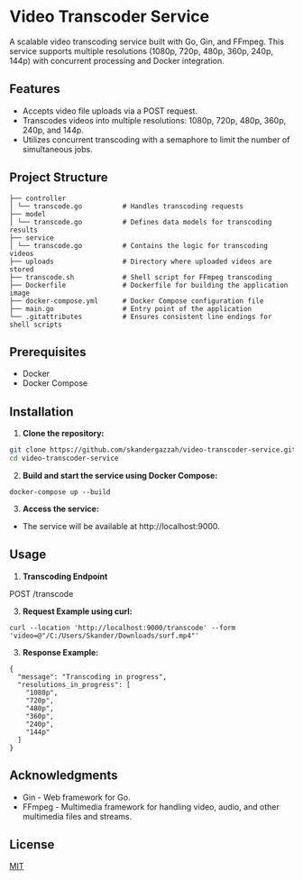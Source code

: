 # Video Transcoder Service

A scalable video transcoding service built with Go, Gin, and FFmpeg. This service supports multiple resolutions (1080p, 720p, 480p, 360p, 240p, 144p) with concurrent processing and Docker integration.

## Features

- Accepts video file uploads via a POST request.
- Transcodes videos into multiple resolutions: 1080p, 720p, 480p, 360p, 240p, and 144p.
- Utilizes concurrent transcoding with a semaphore to limit the number of simultaneous jobs.

## Project Structure

 ```
├── controller
│ └── transcode.go          # Handles transcoding requests
├── model
│ └── transcode.go          # Defines data models for transcoding results
├── service
│ └── transcode.go          # Contains the logic for transcoding videos
├── uploads                 # Directory where uploaded videos are stored
├── transcode.sh            # Shell script for FFmpeg transcoding
├── Dockerfile              # Dockerfile for building the application image
├── docker-compose.yml      # Docker Compose configuration file
├── main.go                 # Entry point of the application
└── .gitattributes          # Ensures consistent line endings for shell scripts
```
## Prerequisites

- Docker
- Docker Compose

## Installation

1. **Clone the repository:**

```bash
git clone https://github.com/skandergazzah/video-transcoder-service.git
cd video-transcoder-service
```
2. **Build and start the service using Docker Compose:**
```
docker-compose up --build
```
3. **Access the service:**
- The service will be available at http://localhost:9000.

## Usage
1. **Transcoding Endpoint**

POST /transcode

3. **Request Example using curl:**
```
curl --location 'http://localhost:9000/transcode' --form 'video=@"/C:/Users/Skander/Downloads/surf.mp4"'
```
3. **Response Example:**
```
{
  "message": "Transcoding in progress",
  "resolutions_in_progress": [
    "1080p",
    "720p",
    "480p",
    "360p",
    "240p",
    "144p"
  ]
}
```
## Acknowledgments
- Gin - Web framework for Go.
- FFmpeg - Multimedia framework for handling video, audio, and other multimedia files and streams.

## License
[MIT](https://choosealicense.com/licenses/mit/)
